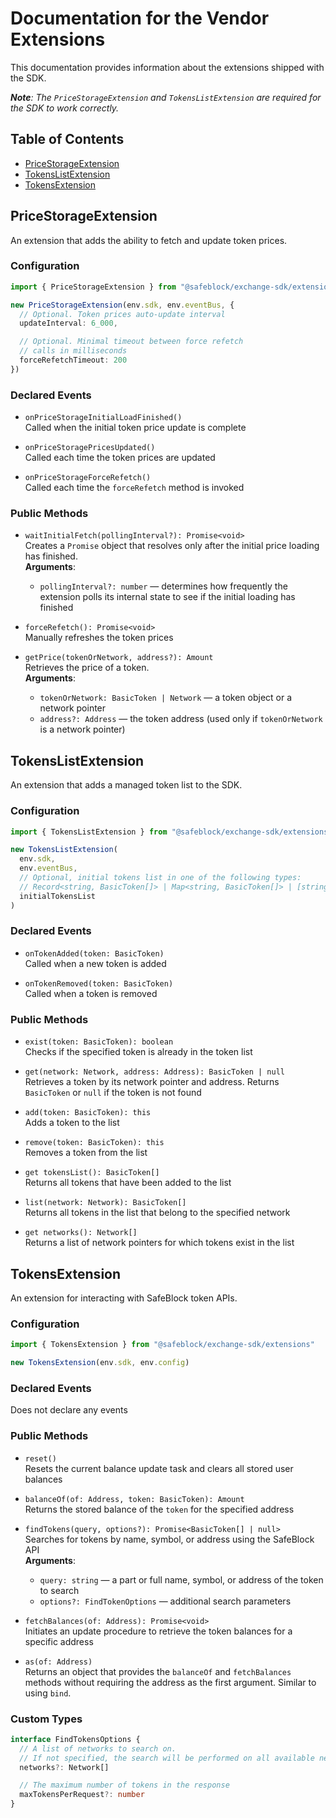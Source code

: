 # Documentation for the Vendor Extensions

This documentation provides information about the extensions shipped
with the SDK.

_**Note**: The `PriceStorageExtension` and `TokensListExtension` are required for the SDK to work correctly._

## Table of Contents

- [PriceStorageExtension](#pricestorageextension)
- [TokensListExtension](#tokenslistextension)
- [TokensExtension](#tokensextension)

## PriceStorageExtension

An extension that adds the ability to fetch and update token prices.

### Configuration

```ts
import { PriceStorageExtension } from "@safeblock/exchange-sdk/extensions"

new PriceStorageExtension(env.sdk, env.eventBus, {
  // Optional. Token prices auto-update interval
  updateInterval: 6_000,

  // Optional. Minimal timeout between force refetch
  // calls in milliseconds
  forceRefetchTimeout: 200
})
```

### Declared Events

- `onPriceStorageInitialLoadFinished()`
  \
  Called when the initial token price update is complete


- `onPriceStoragePricesUpdated()`
  \
  Called each time the token prices are updated


- `onPriceStorageForceRefetch()`
  \
  Called each time the `forceRefetch` method is invoked

### Public Methods

- `waitInitialFetch(pollingInterval?): Promise<void>`
  \
  Creates a `Promise` object that resolves only after the initial price loading has finished.  
  **Arguments**:
    - `pollingInterval?: number` — determines how frequently the extension polls its internal state to see if the
      initial loading has finished


- `forceRefetch(): Promise<void>`
  \
  Manually refreshes the token prices


- `getPrice(tokenOrNetwork, address?): Amount`
  \
  Retrieves the price of a token.  
  **Arguments**:
    - `tokenOrNetwork: BasicToken | Network` — a token object or a network pointer
    - `address?: Address` — the token address (used only if `tokenOrNetwork` is a network pointer)

## TokensListExtension

An extension that adds a managed token list to the SDK.

### Configuration

```ts
import { TokensListExtension } from "@safeblock/exchange-sdk/extensions"

new TokensListExtension(
  env.sdk,
  env.eventBus,
  // Optional, initial tokens list in one of the following types:
  // Record<string, BasicToken[]> | Map<string, BasicToken[]> | [string, BasicToken[]][]
  initialTokensList
)
```

### Declared Events

- `onTokenAdded(token: BasicToken)`
  \
  Called when a new token is added


- `onTokenRemoved(token: BasicToken)`
  \
  Called when a token is removed

### Public Methods

- `exist(token: BasicToken): boolean`
  \
  Checks if the specified token is already in the token list


- `get(network: Network, address: Address): BasicToken | null`
  \
  Retrieves a token by its network pointer and address. Returns `BasicToken` or `null` if the token is not found


- `add(token: BasicToken): this`
  \
  Adds a token to the list


- `remove(token: BasicToken): this`
  \
  Removes a token from the list


- `get tokensList(): BasicToken[]`
  \
  Returns all tokens that have been added to the list


- `list(network: Network): BasicToken[]`
  \
  Returns all tokens in the list that belong to the specified network


- `get networks(): Network[]`
  \
  Returns a list of network pointers for which tokens exist in the list

## TokensExtension

An extension for interacting with SafeBlock token APIs.

### Configuration

```ts
import { TokensExtension } from "@safeblock/exchange-sdk/extensions"

new TokensExtension(env.sdk, env.config)
```

### Declared Events

Does not declare any events

### Public Methods

- `reset()`
  \
  Resets the current balance update task and clears all stored user balances


- `balanceOf(of: Address, token: BasicToken): Amount`
  \
  Returns the stored balance of the `token` for the specified address


- `findTokens(query, options?): Promise<BasicToken[] | null>`
  \
  Searches for tokens by name, symbol, or address using the SafeBlock API  
  **Arguments**:
    - `query: string` — a part or full name, symbol, or address of the token to search
    - `options?: FindTokenOptions` — additional search parameters


- `fetchBalances(of: Address): Promise<void>`
  \
  Initiates an update procedure to retrieve the token balances for a specific address


- `as(of: Address)`
  \
  Returns an object that provides the `balanceOf` and `fetchBalances` methods without requiring the address as the first
  argument. Similar to using `bind`.

### Custom Types

```ts
interface FindTokensOptions {
  // A list of networks to search on.
  // If not specified, the search will be performed on all available networks
  networks?: Network[]

  // The maximum number of tokens in the response
  maxTokensPerRequest?: number
}
```